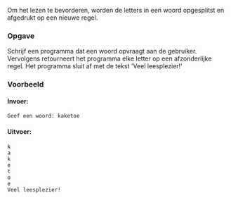 
Om het lezen te bevorderen, worden de letters in een woord opgesplitst en afgedrukt op een nieuwe regel.


### Opgave

Schrijf een programma dat een woord opvraagt aan de gebruiker. Vervolgens retourneert het programma elke letter op een afzonderlijke regel. Het programma sluit af met de tekst 'Veel leesplezier!'


### Voorbeeld

#### Invoer:

```
Geef een woord: kaketoe
```

#### Uitvoer:

```
k
a
k
e
t
o
e
Veel leesplezier!

```
